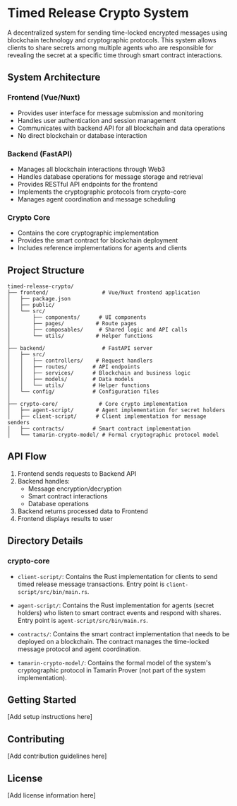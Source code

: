 # Timed Release Crypto System

A decentralized system for sending time-locked encrypted messages using blockchain technology and cryptographic protocols. This system allows clients to share secrets among multiple agents who are responsible for revealing the secret at a specific time through smart contract interactions.

## System Architecture

### Frontend (Vue/Nuxt)
- Provides user interface for message submission and monitoring
- Handles user authentication and session management
- Communicates with backend API for all blockchain and data operations
- No direct blockchain or database interaction

### Backend (FastAPI)
- Manages all blockchain interactions through Web3
- Handles database operations for message storage and retrieval
- Provides RESTful API endpoints for the frontend
- Implements the cryptographic protocols from crypto-core
- Manages agent coordination and message scheduling

### Crypto Core
- Contains the core cryptographic implementation
- Provides the smart contract for blockchain deployment
- Includes reference implementations for agents and clients

## Project Structure

```
timed-release-crypto/
├── frontend/                 # Vue/Nuxt frontend application
│   ├── package.json
│   ├── public/
│   └── src/
│       ├── components/      # UI components
│       ├── pages/          # Route pages
│       ├── composables/     # Shared logic and API calls
│       └── utils/          # Helper functions
│
├── backend/                  # FastAPI server
│   ├── src/
│   │   ├── controllers/    # Request handlers
│   │   ├── routes/        # API endpoints
│   │   ├── services/      # Blockchain and business logic
│   │   ├── models/        # Data models
│   │   └── utils/         # Helper functions
│   └── config/            # Configuration files
│
├── crypto-core/             # Core crypto implementation
│   ├── agent-script/       # Agent implementation for secret holders
│   ├── client-script/      # Client implementation for message senders
│   ├── contracts/         # Smart contract implementation
│   └── tamarin-crypto-model/ # Formal cryptographic protocol model
```

## API Flow
1. Frontend sends requests to Backend API
2. Backend handles:
   - Message encryption/decryption
   - Smart contract interactions
   - Database operations
3. Backend returns processed data to Frontend
4. Frontend displays results to user

## Directory Details

### crypto-core
- `client-script/`: Contains the Rust implementation for clients to send timed release message transactions. Entry point is `client-script/src/bin/main.rs`.

- `agent-script/`: Contains the Rust implementation for agents (secret holders) who listen to smart contract events and respond with shares. Entry point is `agent-script/src/bin/main.rs`.

- `contracts/`: Contains the smart contract implementation that needs to be deployed on a blockchain. The contract manages the time-locked message protocol and agent coordination.

- `tamarin-crypto-model/`: Contains the formal model of the system's cryptographic protocol in Tamarin Prover (not part of the system implementation).

## Getting Started

[Add setup instructions here]

## Contributing

[Add contribution guidelines here]

## License

[Add license information here]
